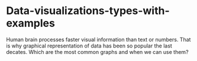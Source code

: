 # Data-visualizations-types-with-examples

Human brain processes faster visual information than text or numbers. That is why graphical representation of data has been so popular the last decates. 
Which are the most common graphs and when we can use them?


